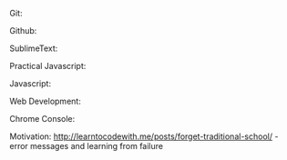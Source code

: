 Git:

Github:

SublimeText:

Practical Javascript:

Javascript:

Web Development:

Chrome Console:

Motivation:
  http://learntocodewith.me/posts/forget-traditional-school/ - error messages and learning from failure
